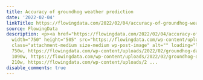```yaml
---
title: Accuracy of groundhog weather prediction
date: '2022-02-04'
linkTitle: https://flowingdata.com/2022/02/04/accuracy-of-groundhog-weather-prediction/
source: FlowingData
description: <p><a href="https://flowingdata.com/2022/02/04/accuracy-of-groundhog-weather-prediction/"><img
  width="750" height="505" src="https://flowingdata.com/wp-content/uploads/2022/02/groundhog-day-sham-750x505.png"
  class="attachment-medium size-medium wp-post-image" alt="" loading="lazy" srcset="https://flowingdata.com/wp-content/uploads/2022/02/groundhog-day-sham-750x505.png
  750w, https://flowingdata.com/wp-content/uploads/2022/02/groundhog-day-sham-1090x734.png
  1090w, https://flowingdata.com/wp-content/uploads/2022/02/groundhog-day-sham-210x142.png
  210w, https://flowingdata.com/wp-content/uploads/2 ...
disable_comments: true
---
```

<p><a href="https://flowingdata.com/2022/02/04/accuracy-of-groundhog-weather-prediction/"><img width="750" height="505" src="https://flowingdata.com/wp-content/uploads/2022/02/groundhog-day-sham-750x505.png" class="attachment-medium size-medium wp-post-image" alt="" loading="lazy" srcset="https://flowingdata.com/wp-content/uploads/2022/02/groundhog-day-sham-750x505.png 750w, https://flowingdata.com/wp-content/uploads/2022/02/groundhog-day-sham-1090x734.png 1090w, https://flowingdata.com/wp-content/uploads/2022/02/groundhog-day-sham-210x142.png 210w, https://flowingdata.com/wp-content/uploads/2 ...